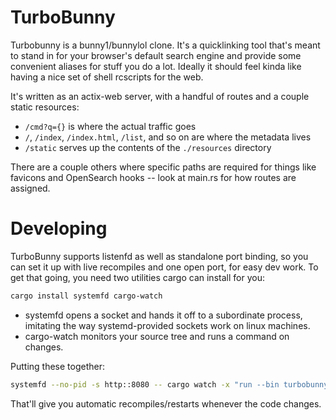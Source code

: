 TurboBunny
==========

Turbobunny is a bunny1/bunnylol clone. It's a quicklinking tool that's meant to
stand in for your browser's default search engine and provide some convenient
aliases for stuff you do a lot. Ideally it should feel kinda like having a nice
set of shell rcscripts for the web.

It's written as an actix-web server, with a handful of routes and a couple
static resources:

* `/cmd?q={}` is where the actual traffic goes
* `/`, `/index`, `/index.html`, `/list`, and so on are where the metadata lives
* `/static` serves up the contents of the `./resources` directory

There are a couple others where specific paths are required for things like
favicons and OpenSearch hooks -- look at main.rs for how routes are assigned.


Developing
==========

TurboBunny supports listenfd as well as standalone port binding, so you can
set it up with live recompiles and one open port, for easy dev work. To get that
going, you need two utilities cargo can install for you:

```bash
cargo install systemfd cargo-watch
```

* systemfd opens a socket and hands it off to a subordinate process, imitating
  the way systemd-provided sockets work on linux machines.
* cargo-watch monitors your source tree and runs a command on changes.

Putting these together:

```bash
systemfd --no-pid -s http::8080 -- cargo watch -x "run --bin turbobunny -- localhost:8080"
```

That'll give you automatic recompiles/restarts whenever the code changes.
